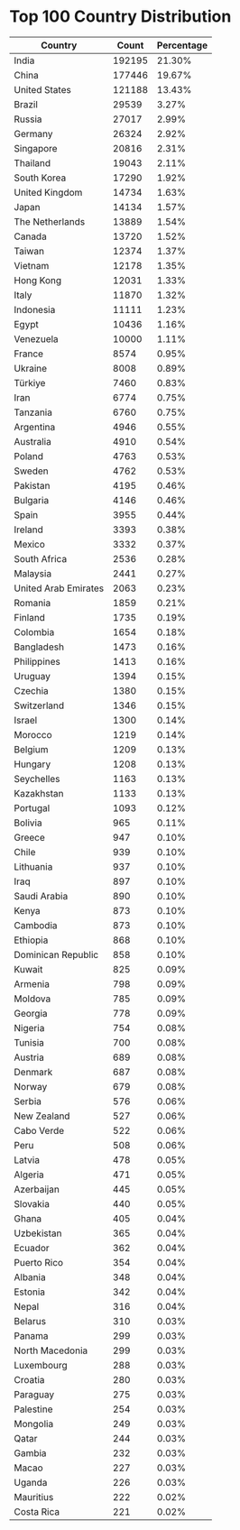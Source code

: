 # Top 100 Country Distribution
| Country | Count | Percentage |
|----|----|----|
| India | 192195 | 21.30% |
| China | 177446 | 19.67% |
| United States | 121188 | 13.43% |
| Brazil | 29539 | 3.27% |
| Russia | 27017 | 2.99% |
| Germany | 26324 | 2.92% |
| Singapore | 20816 | 2.31% |
| Thailand | 19043 | 2.11% |
| South Korea | 17290 | 1.92% |
| United Kingdom | 14734 | 1.63% |
| Japan | 14134 | 1.57% |
| The Netherlands | 13889 | 1.54% |
| Canada | 13720 | 1.52% |
| Taiwan | 12374 | 1.37% |
| Vietnam | 12178 | 1.35% |
| Hong Kong | 12031 | 1.33% |
| Italy | 11870 | 1.32% |
| Indonesia | 11111 | 1.23% |
| Egypt | 10436 | 1.16% |
| Venezuela | 10000 | 1.11% |
| France | 8574 | 0.95% |
| Ukraine | 8008 | 0.89% |
| Türkiye | 7460 | 0.83% |
| Iran | 6774 | 0.75% |
| Tanzania | 6760 | 0.75% |
| Argentina | 4946 | 0.55% |
| Australia | 4910 | 0.54% |
| Poland | 4763 | 0.53% |
| Sweden | 4762 | 0.53% |
| Pakistan | 4195 | 0.46% |
| Bulgaria | 4146 | 0.46% |
| Spain | 3955 | 0.44% |
| Ireland | 3393 | 0.38% |
| Mexico | 3332 | 0.37% |
| South Africa | 2536 | 0.28% |
| Malaysia | 2441 | 0.27% |
| United Arab Emirates | 2063 | 0.23% |
| Romania | 1859 | 0.21% |
| Finland | 1735 | 0.19% |
| Colombia | 1654 | 0.18% |
| Bangladesh | 1473 | 0.16% |
| Philippines | 1413 | 0.16% |
| Uruguay | 1394 | 0.15% |
| Czechia | 1380 | 0.15% |
| Switzerland | 1346 | 0.15% |
| Israel | 1300 | 0.14% |
| Morocco | 1219 | 0.14% |
| Belgium | 1209 | 0.13% |
| Hungary | 1208 | 0.13% |
| Seychelles | 1163 | 0.13% |
| Kazakhstan | 1133 | 0.13% |
| Portugal | 1093 | 0.12% |
| Bolivia | 965 | 0.11% |
| Greece | 947 | 0.10% |
| Chile | 939 | 0.10% |
| Lithuania | 937 | 0.10% |
| Iraq | 897 | 0.10% |
| Saudi Arabia | 890 | 0.10% |
| Kenya | 873 | 0.10% |
| Cambodia | 873 | 0.10% |
| Ethiopia | 868 | 0.10% |
| Dominican Republic | 858 | 0.10% |
| Kuwait | 825 | 0.09% |
| Armenia | 798 | 0.09% |
| Moldova | 785 | 0.09% |
| Georgia | 778 | 0.09% |
| Nigeria | 754 | 0.08% |
| Tunisia | 700 | 0.08% |
| Austria | 689 | 0.08% |
| Denmark | 687 | 0.08% |
| Norway | 679 | 0.08% |
| Serbia | 576 | 0.06% |
| New Zealand | 527 | 0.06% |
| Cabo Verde | 522 | 0.06% |
| Peru | 508 | 0.06% |
| Latvia | 478 | 0.05% |
| Algeria | 471 | 0.05% |
| Azerbaijan | 445 | 0.05% |
| Slovakia | 440 | 0.05% |
| Ghana | 405 | 0.04% |
| Uzbekistan | 365 | 0.04% |
| Ecuador | 362 | 0.04% |
| Puerto Rico | 354 | 0.04% |
| Albania | 348 | 0.04% |
| Estonia | 342 | 0.04% |
| Nepal | 316 | 0.04% |
| Belarus | 310 | 0.03% |
| Panama | 299 | 0.03% |
| North Macedonia | 299 | 0.03% |
| Luxembourg | 288 | 0.03% |
| Croatia | 280 | 0.03% |
| Paraguay | 275 | 0.03% |
| Palestine | 254 | 0.03% |
| Mongolia | 249 | 0.03% |
| Qatar | 244 | 0.03% |
| Gambia | 232 | 0.03% |
| Macao | 227 | 0.03% |
| Uganda | 226 | 0.03% |
| Mauritius | 222 | 0.02% |
| Costa Rica | 221 | 0.02% |
